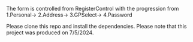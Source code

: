 The form is controlled from RegisterControl with the progression from 1.Personal-> 2.Address-> 3.GPSelect-> 4.Password

Please clone this repo and install the dependencies.
Please note that this project was produced on 7/5/2024.
